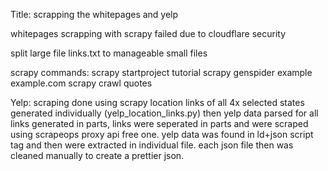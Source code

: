 Title:
scrapping the whitepages and yelp

whitepages scrapping with scrapy failed due to cloudflare security

split large file links.txt to manageable small files

scrapy commands:
scrapy startproject tutorial
scrapy genspider example example.com
scrapy crawl quotes

Yelp:
scraping done using scrapy
location links of all 4x selected states generated individually (yelp_location_links.py)
then yelp data parsed for all links generated in parts, links were seperated in parts and were scraped using scrapeops proxy api free one.
yelp data was found in ld+json script tag and then were extracted in individual file. each json file then was cleaned manually to create a prettier json.
